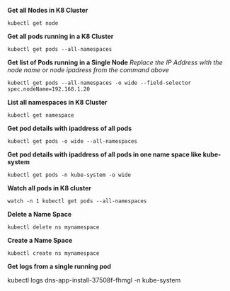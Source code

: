 **Get all Nodes in K8 Cluster**

`kubectl get node `

**Get all pods running in a K8 Cluster**

`kubectl get pods --all-namespaces`

**Get list of Pods running in a Single Node**
*Replace the IP Address with the node name or node ipadress from the command above*

`kubectl get pods --all-namespaces -o wide --field-selector spec.nodeName=192.168.1.20`

**List all namespaces in K8 Cluster**

`kubectl get namespace `

**Get pod details with ipaddress of all pods**

`kubectl get pods -o wide --all-namespaces`

**Get pod details with ipaddress of all pods in one name space like kube-system**

`kubectl get pods -n kube-system -o wide`

**Watch all pods in K8 cluster**

`watch -n 1 kubectl get pods --all-namespaces`

**Delete a Name Space**

`kubectl delete ns mynamespace`

**Create a Name Space**

`kubectl create ns mynamespace`

**Get logs from a single running pod**

kubectl logs dns-app-install-37508f-fhmgl -n kube-system




